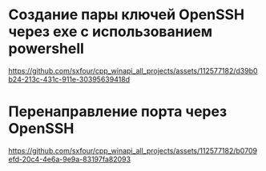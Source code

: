 # Создание пары ключей OpenSSH через exe c использованием powershell
https://github.com/sxfour/cpp_winapi_all_projects/assets/112577182/d39b0b24-213c-431c-911e-30395639418d

# Перенаправление порта через OpenSSH
https://github.com/sxfour/cpp_winapi_all_projects/assets/112577182/b0709efd-20c4-4e6a-9e9a-83197fa82093
